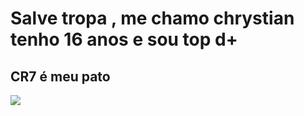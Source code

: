 <h1>Salve tropa , me chamo chrystian tenho 16 anos e sou top d+</h1>
<h2>CR7 é meu pato</h2>
<Img src="https://ge.globo.com/futebol/futebol-internacional/noticia/2022/12/14/retorno-a-vista-cristiano-ronaldo-treina-no-real-madrid.ghtml"> 
